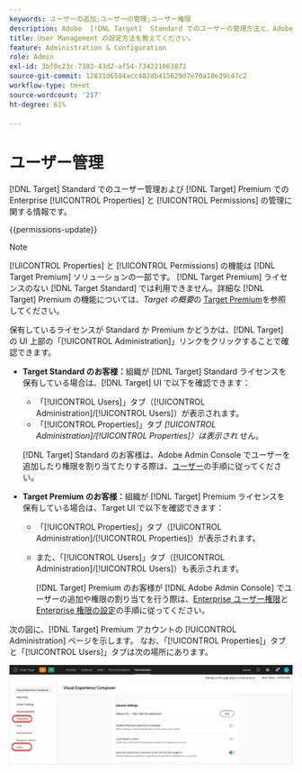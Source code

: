 ```yaml
---
keywords: ユーザーの追加;ユーザーの管理;ユーザー権限
description: Adobe  [!DNL Target]  Standard でのユーザーの管理方法と、Adobe  [!DNL Target]  Premium でのエンタープライズプロパティおよび権限の管理方法について説明します。
title: User Management の設定方法を教えてください。
feature: Administration & Configuration
role: Admin
exl-id: 3bf0c23c-7382-43d2-af54-734221063872
source-git-commit: 12831d6584acc482db415629d7e70a18e39c47c2
workflow-type: tm+mt
source-wordcount: '217'
ht-degree: 61%

---
```


# ユーザー管理

[!DNL Target] Standard でのユーザー管理および [!DNL Target] Premium での Enterprise [!UICONTROL Properties] と [!UICONTROL Permissions] の管理に関する情報です。

{{permissions-update}}

>[!NOTE]
>
>[!UICONTROL Properties] と [!UICONTROL Permissions] の機能は [!DNL Target Premium] ソリューションの一部です。 [!DNL Target Premium] ライセンスのない [!DNL Target Standard] では利用できません。詳細な [!DNL Target] Premium の機能については、*Target の概要*&#x200B;の [Target Premium](/help/main/c-intro/intro.md#premium)を参照してください。

保有しているライセンスが Standard か Premium かどうかは、[!DNL Target] の UI 上部の「[!UICONTROL Administration]」リンクをクリックすることで確認できます。

* **Target Standard のお客様：**&#x200B;組織が [!DNL Target] Standard ライセンスを保有している場合は、[!DNL Target] UI で以下を確認できます：

   * 「[!UICONTROL Users]」タブ（[!UICONTROL Administration]/[!UICONTROL Users]）が表示されます。
   * 「[!UICONTROL Properties]」タブ *[!UICONTROL Administration]/[!UICONTROL Properties]）は表示され* せん。

  [!DNL Target] Standard のお客様は、Adobe Admin Console でユーザーを追加したり権限を割り当てたりする際は、[ユーザー](/help/main/administrating-target/c-user-management/c-user-management/user-management.md)の手順に従ってください。

* **Target Premium のお客様：**&#x200B;組織が [!DNL Target] Premium ライセンスを保有している場合は、Target UI で以下を確認できます：

   * 「[!UICONTROL Properties]」タブ（[!UICONTROL Administration]/[!UICONTROL Properties]）が表示されます。
   * また、「[!UICONTROL Users]」タブ（[!UICONTROL Administration]/[!UICONTROL Users]）も表示されます。

     [!DNL Target] Premium のお客様が [!DNL Adobe Admin Console] でユーザーの追加や権限の割り当てを行う際は、[Enterprise ユーザー権限](/help/main/administrating-target/c-user-management/property-channel/property-channel.md#concept_E396B16FA2024ADBA27BC056138F9838)と[Enterprise 権限の設定](/help/main/administrating-target/c-user-management/property-channel/properties-overview.md#concept_22F2855DBF0D4754B9460F5D68749C71)の手順に従ってください。

次の図に、[!DNL Target] Premium アカウントの [!UICONTROL Administration] ページを示します。 なお、「[!UICONTROL Properties]」タブと「[!UICONTROL Users]」タブは次の場所にあります。

![「管理」タブ](/help/main/administrating-target/assets/premium.png)
